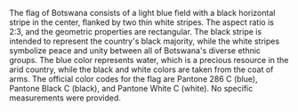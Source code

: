 The flag of Botswana consists of a light blue field with a black horizontal stripe in the center, flanked by two thin white stripes. The aspect ratio is 2:3, and the geometric properties are rectangular. The black stripe is intended to represent the country's black majority, while the white stripes symbolize peace and unity between all of Botswana's diverse ethnic groups. The blue color represents water, which is a precious resource in the arid country, while the black and white colors are taken from the coat of arms. The official color codes for the flag are Pantone 286 C (blue), Pantone Black C (black), and Pantone White C (white). No specific measurements were provided.